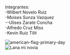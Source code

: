 Integrantes: <br>
-Wilbert Novelo Ruiz <br>
-Moises Sunza Vazquez <br>
--Ulises Zarate Concha <br>
-Alfredo Cruz Miss <br>
-Kevin Ruiz Tilit <br>

![american-flag-primary-day](https://github.com/user-attachments/assets/a4414065-b419-4688-889d-33b1d92c6f16) <br>
![Lana mi novia](https://i.pinimg.com/564x/33/d1/78/33d178408ba9cf9365baf2095ea76514.jpg) <br>